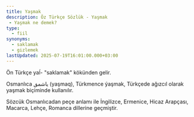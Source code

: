 ```yaml
---
title: Yaşmak
description: Öz Türkçe Sözlük - Yaşmak 
 - Yaşmak ne demek?
type:
  - fiil
synonyms:
  - saklamak
  - gizlemek
lastUpdated: 2025-07-19T16:01:00.000+03:00
---
```

Ön Türkçe yaĺ- "saklamak" kökünden gelir.

Osmanlıca یاشمق (yaşmaq), Türkmence ýaşmak, Türkçede ağızcıl olarak yaşmak biçiminde kullanılır.

Sözcük Osmanlıcadan peçe anlamı ile İngilizce, Ermenice, Hicaz Arapçası, Macarca, Lehçe, Romanca dillerine geçmiştir.
